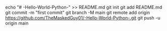 echo "# -Hello-World-Python-" >> README.md
git init
git add README.md
git commit -m "first commit"
git branch -M main
git remote add origin https://github.com/TheMaskedGuy01/-Hello-World-Python-.git
git push -u origin main
